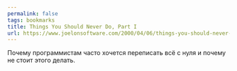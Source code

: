 ```yaml
---
permalink: false
tags: bookmarks
title: Things You Should Never Do, Part I
url: https://www.joelonsoftware.com/2000/04/06/things-you-should-never-do-part-i/
---
```

Почему программистам часто хочется переписать всё с нуля и почему не стоит этого делать.

